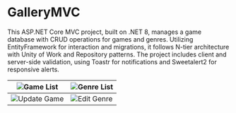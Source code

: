 # GalleryMVC

This ASP.NET Core MVC project, built on .NET 8, manages a game database with CRUD operations for games and genres. Utilizing EntityFramework for interaction and migrations, it follows N-tier architecture with Unity of Work and Repository patterns. The project includes client and server-side validation, using Toastr for notifications and Sweetalert2 for responsive alerts.

|![Game List](https://i.imgur.com/7bbEugK.png "Game List")|![Genre List](https://i.imgur.com/n2216ue.png "Genre List")|
| ------------ | ------------ |
|![Update Game](https://i.imgur.com/42tPAx7.png "Update Game")|![Edit Genre](https://i.imgur.com/2wIhPKv.png "Edit Genre")|